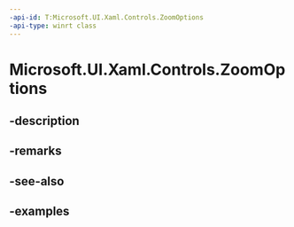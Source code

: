 ```yaml
---
-api-id: T:Microsoft.UI.Xaml.Controls.ZoomOptions
-api-type: winrt class
---
```


# Microsoft.UI.Xaml.Controls.ZoomOptions

<!--
public class ZoomOptions
-->


## -description

## -remarks

## -see-also

## -examples


